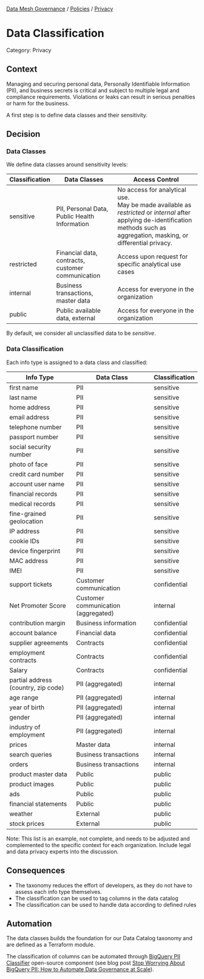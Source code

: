 [Data Mesh Governance](https://www.datamesh-governance.com/) / [Policies](https://www.datamesh-governance.com/#policies) / [Privacy](https://www.datamesh-governance.com/#privacy--compliance)

# Data Classification

Category: Privacy  

## Context

Managing and securing personal data, Personally Identifiable Information (PII), and business secrets is critical and subject to multiple legal and compliance requirements.
Violations or leaks can result in serious penalties or harm for the business.

A first step is to define data classes and their sensitivity.

## Decision

### Data Classes
We define data classes around sensitivity levels:

[//]: # (#### Sensitive)

[//]: # ()
[//]: # (- PII)

[//]: # (- Health data)

[//]: # ()
[//]: # (No access for analytical use. May be made available as restricted or internal after applying methods such as hashing, differential privacy.)

[//]: # ()
[//]: # (### Restricted)

[//]: # ()
[//]: # (- Financial data &#40;e.g. account balance, salaries&#41;)

[//]: # (- Contracts)

[//]: # ()
[//]: # (Access upon request for specific needs)

[//]: # ()
[//]: # (#### Internal)

[//]: # ()
[//]: # (- Business transactions &#40;e. g. search queries, orders&#41;)

[//]: # (- Master data &#40;e. g. prices&#41;)

[//]: # ()
[//]: # (Access for everyone in the organization for analytical use cases)

[//]: # ()
[//]: # (#### Public)

[//]: # ()
[//]: # (Data that is purposefully made available to the public)


| Classification | Data Classes                                      | Access Control                                                                                                                                                                        |
|----------------|---------------------------------------------------|---------------------------------------------------------------------------------------------------------------------------------------------------------------------------------------|
| sensitive      | PII, Personal Data, Public Health Information     | No access for analytical use.<br/>May be made available as _restricted_ or _internal_ after applying de-identification methods such as aggregation, masking, or differential privacy. |
| restricted     | Financial data, contracts, customer communication | Access upon request for specific analytical use cases                                                                                                                                 |
| internal       | Business transactions, master data                | Access for everyone in the organization                                                                                                                                               |
| public         | Public available data, external                   | Access for everyone in the organization                                                                                                                                               |

By default, we consider all unclassified data to be _sensitive_.



### Data Classification

Each info type is assigned to a data class and classified:

| Info Type                           | Data Class                          | Classification |
|-------------------------------------|-------------------------------------|----------------|
| first name                          | PII                                 | sensitive      |
| last name                           | PII                                 | sensitive      |
| home address                        | PII                                 | sensitive      |
| email address                       | PII                                 | sensitive      |
| telephone number                    | PII                                 | sensitive      |
| passport number                     | PII                                 | sensitive      |
| social security number              | PII                                 | sensitive      |
| photo of face                       | PII                                 | sensitive      |
| credit card number                  | PII                                 | sensitive      |
| account user name                   | PII                                 | sensitive      |
| financial records                   | PII                                 | sensitive      |
| medical records                     | PII                                 | sensitive      |
| fine-grained geolocation            | PII                                 | sensitive      |
| IP address                          | PII                                 | sensitive      |
| cookie IDs                          | PII                                 | sensitive      |
| device fingerprint                  | PII                                 | sensitive      |
| MAC address                         | PII                                 | sensitive      |
| IMEI                                | PII                                 | sensitive      |
| support tickets                     | Customer communication              | confidential   |
| Net Promoter Score                  | Customer communication (aggregated) | internal       |
| contribution margin                 | Business information                | confidential   |
| account balance                     | Financial data                      | confidential   |
| supplier agreements                 | Contracts                           | confidential   |
| employment contracts                | Contracts                           | confidential   |
| Salary                              | Contracts                           | confidential   |
| partial address (country, zip code) | PII (aggregated)                    | internal       |
| age range                           | PII (aggregated)                    | internal       |
| year of birth                       | PII (aggregated)                    | internal       |
| gender                              | PII (aggregated)                    | internal       |
| industry of employment              | PII (aggregated)                    | internal       |
| prices                              | Master data                         | internal       |
| search queries                      | Business transactions               | internal       |
| orders                              | Business transactions               | internal       |
| product master data                 | Public                              | public         |
| product images                      | Public                              | public         |
| ads                                 | Public                              | public         |
| financial statements                | Public                              | public         |
| weather                             | External                            | public         |
| stock prices                        | External                            | public         |


Note: This list is an example, not complete, and needs to be adjusted and complemented to the specific context for each organization.
Include legal and data privacy experts into the discussion.

## Consequences

- The taxonomy reduces the effort of developers, as they do not have to assess each info type themselves.
- The classification can be used to tag columns in the data catalog
- The classification can be used to handle data according to defined rules

## Automation

The data classes builds the foundation for our Data Catalog taxonomy and are defined as a Terraform module.

The classification of columns can be automated through
[BigQuery PII Classifier](https://github.com/GoogleCloudPlatform/bq-pii-classifier) open-source component
(see blog post [Stop Worrying About BigQuery PII: How to Automate Data Governance at Scale](https://medium.com/google-cloud/stop-worrying-about-bigquery-pii-how-to-automate-data-governance-at-scale-81abb3e47e0c)).

